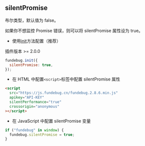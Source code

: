 ## silentPromise

布尔类型，默认值为 false。

如果你不想监控 Promise 错误，则可以将 silentPromise 属性设为 true。

- 使用[init](../api/init.md)方法配置（推荐）

插件版本 >= 2.0.0

```js
fundebug.init({
  silentPromise: true,
});
```

- 在 HTML 中配置`<script>`标签中配置 silentPromise 属性

```html
<script
  src="https://js.fundebug.cn/fundebug.2.8.6.min.js"
  apikey="API-KEY"
  silentPerformance="true"
  crossorigin="anonymous"
></script>
```

- 在 JavaScript 中配置 silentPromise 变量

```javascript
if ("fundebug" in window) {
  fundebug.silentPromise = true;
}
```
